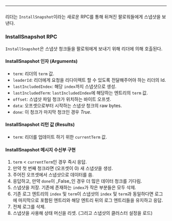 --- 

##### 

리더는 `InstallSnapshot`이라는 새로운 RPC를 통해 뒤쳐진 팔로워들에게 스냅샷을 보낸다.

### InstallSnapshot RPC

`InstallSnapshot`은 스냅샷 청크들을 팔로워에게 보내기 위해 리더에 의해 호출된다.

#### InstallSnapshot 인자 (Arguments)

- `term`: 리더의 `term` 값.
- `leaderId`: 리더에게 요청을 리다이렉트 할 수 있도록 전달해주어야 하는 리더의 Id.
- `lastIncludedIndex`: 해당 `index`까지 스냅샷으로 생성.
- `lastIncludedTerm`: `lastIncludedIndex`에 해당하는 엔트리의 `term` 값.
- `offset`: 스냅샷 파일 청크가 위치하는 바이트 오프셋.
- `data`: 오프셋으로부터 시작하는 스냅샷 청크의 raw bytes.
- `done`: 이 청크가 마지막 청크인 경우 _True_.

#### InstallSnapshot 리턴 값 (Results)

- `term`: 리더를 업데이트 하기 위한 `currentTerm` 값.

#### InstallSnapshot 메시지 수신부 구현

1. `term` < `currentTerm`인 경우 즉시 응답.
2. 만약 첫 번째 청크라면 (오프셋이 0) 새 스냅샷을 생성.
3. 주어진 오프셋에서 스냅샷으로 데이터를 씀.
4. 응답하고, 만약 `done`이 _False_인 경우 더 많은 데이터 청크를 기다림.
5. 스냅샷을 저장. 기존에 존재하는 `index`가 작은 부분들은 모두 삭제.
6. 기존 로그 엔트리의 `index` 및 `term`이 스냅샷의 `index` 및 `term`과 동일하다면 로그에 마지막으로 포함된 엔트리와 해당 엔트리 뒤의 로그 엔트리들을 유지하고 응답.
7. 전체 로그를 삭제.
8. 스냅샷을 사용해 상태 머신을 리셋. (그리고 스냅샷의 클러스터 설정을 로드)